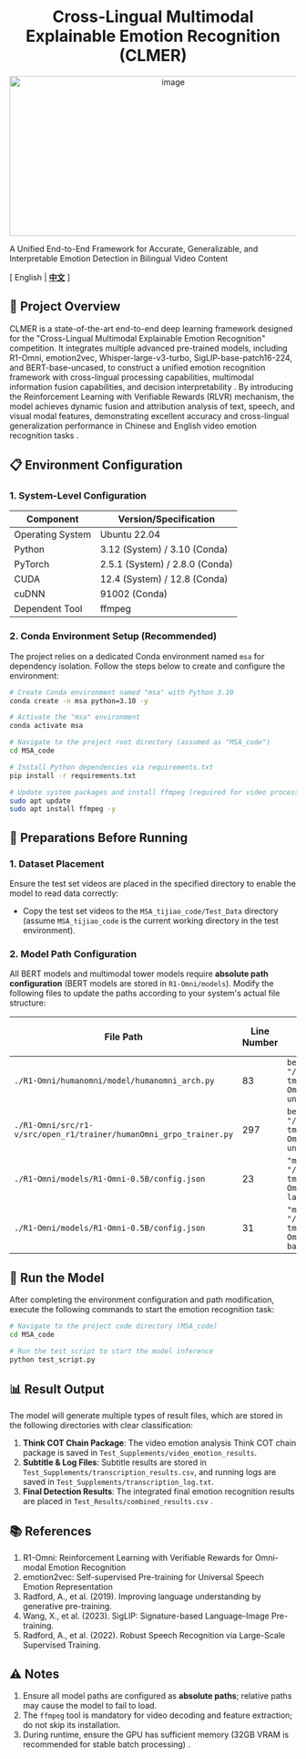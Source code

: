 <div align="center" markdown="1">

# Cross-Lingual Multimodal Explainable Emotion Recognition (CLMER) 
</div>

<p align="center">
  <img width="559" height="280" alt="image" src="https://github.com/user-attachments/assets/7cf04e72-bbfc-41f5-91da-4a0340ac19d4" />
</p>
A Unified End-to-End Framework for Accurate, Generalizable, and Interpretable Emotion Detection in Bilingual Video Content 

[ English | **[中文](README_zh.md)** ]


## 🌟 Project Overview
CLMER is a state-of-the-art end-to-end deep learning framework designed for the "Cross-Lingual Multimodal Explainable Emotion Recognition" competition. It integrates multiple advanced pre-trained models, including R1-Omni, emotion2vec, Whisper-large-v3-turbo, SigLIP-base-patch16-224, and BERT-base-uncased, to construct a unified emotion recognition framework with cross-lingual processing capabilities, multimodal information fusion capabilities, and decision interpretability . By introducing the Reinforcement Learning with Verifiable Rewards (RLVR) mechanism, the model achieves dynamic fusion and attribution analysis of text, speech, and visual modal features, demonstrating excellent accuracy and cross-lingual generalization performance in Chinese and English video emotion recognition tasks .


## 📋 Environment Configuration
### 1. System-Level Configuration
| Component       | Version/Specification       |
|-----------------|------------------------------|
| Operating System| Ubuntu 22.04                 |
| Python          | 3.12 (System) / 3.10 (Conda) |
| PyTorch         | 2.5.1 (System) / 2.8.0 (Conda)|
| CUDA            | 12.4 (System) / 12.8 (Conda) |
| cuDNN           | 91002 (Conda)                |
| Dependent Tool  | ffmpeg                       |

### 2. Conda Environment Setup (Recommended)
The project relies on a dedicated Conda environment named `msa` for dependency isolation. Follow the steps below to create and configure the environment:
```bash
# Create Conda environment named "msa" with Python 3.10
conda create -n msa python=3.10 -y

# Activate the "msa" environment
conda activate msa

# Navigate to the project root directory (assumed as "MSA_code")
cd MSA_code

# Install Python dependencies via requirements.txt
pip install -r requirements.txt

# Update system packages and install ffmpeg (required for video processing)
sudo apt update 
sudo apt install ffmpeg -y
```


## 📁 Preparations Before Running
### 1. Dataset Placement
Ensure the test set videos are placed in the specified directory to enable the model to read data correctly:
- Copy the test set videos to the `MSA_tijiao_code/Test_Data` directory (assume `MSA_tijiao_code` is the current working directory in the test environment).

### 2. Model Path Configuration
All BERT models and multimodal tower models require **absolute path configuration** (BERT models are stored in `R1-Omni/models`). Modify the following files to update the paths according to your system's actual file structure:

| File Path                                                                 | Line Number | Content to Modify (Replace with Your Absolute Path)                                                                 |
|---------------------------------------------------------------------------|-------------|---------------------------------------------------------------------------------------------------------------------|
| `./R1-Omni/humanomni/model/humanomni_arch.py`                             | 83          | `bert_model = "/root/autodl-tmp/MSA_tijiao_code/R1-Omni/models/bert-base-uncased"`                                  |
| `./R1-Omni/src/r1-v/src/open_r1/trainer/humanOmni_grpo_trainer.py`        | 297         | `bert_model = "/root/autodl-tmp/MSA_tijiao_code/R1-Omni/models/bert-base-uncased"`                                  |
| `./R1-Omni/models/R1-Omni-0.5B/config.json`                               | 23          | `"mm_audio_tower": "/root/autodl-tmp/MSA_tijiao_code/R1-Omni/models/whisper-large-v3-turbo"`                        |
| `./R1-Omni/models/R1-Omni-0.5B/config.json`                               | 31          | `"mm_vision_tower": "/root/autodl-tmp/MSA_tijiao_code/R1-Omni/models/siglip-base-patch16-224"`                       |


## 🚀 Run the Model
After completing the environment configuration and path modification, execute the following commands to start the emotion recognition task:
```bash
# Navigate to the project code directory (MSA_code)
cd MSA_code

# Run the test script to start the model inference
python test_script.py
```


## 📊 Result Output
The model will generate multiple types of result files, which are stored in the following directories with clear classification:
1. **Think COT Chain Package**: The video emotion analysis Think COT chain package is saved in `Test_Supplements/video_emotion_results`.
2. **Subtitle & Log Files**: Subtitle results are stored in `Test_Supplements/transcription_results.csv`, and running logs are saved in `Test_Supplements/transcription_log.txt`.
3. **Final Detection Results**: The integrated final emotion recognition results are placed in `Test_Results/combined_results.csv` .


## 📚 References
1. R1-Omni: Reinforcement Learning with Verifiable Rewards for Omni-modal Emotion Recognition
2. emotion2vec: Self-supervised Pre-training for Universal Speech Emotion Representation
3. Radford, A., et al. (2019). Improving language understanding by generative pre-training.
4. Wang, X., et al. (2023). SigLIP: Signature-based Language-Image Pre-training.
5. Radford, A., et al. (2022). Robust Speech Recognition via Large-Scale Supervised Training. 


## ⚠️ Notes
1. Ensure all model paths are configured as **absolute paths**; relative paths may cause the model to fail to load.
2. The `ffmpeg` tool is mandatory for video decoding and feature extraction; do not skip its installation.
3. During runtime, ensure the GPU has sufficient memory (32GB VRAM is recommended for stable batch processing) .
